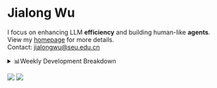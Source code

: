 #  Jialong Wu

I focus on enhancing LLM **efficiency** and building human-like **agents**.<br>
View my [homepage](https://callanwu.github.io/) for more details. <br>
Contact: jialongwu@seu.edu.cn

<details><summary>📊Weekly Development Breakdown</summary>

<!--START_SECTION:waka-->

```txt
From: 03 February 2025 - To: 10 February 2025

Total Time: 17 hrs 20 mins

Python   11 hrs 54 mins  █████████████████▒░░░░░░░   68.71 %
Other    2 hrs 42 mins   ████░░░░░░░░░░░░░░░░░░░░░   15.63 %
Bash     2 hrs 30 mins   ███▓░░░░░░░░░░░░░░░░░░░░░   14.45 %
HTML     9 mins          ▒░░░░░░░░░░░░░░░░░░░░░░░░   00.88 %
JSON     3 mins          ░░░░░░░░░░░░░░░░░░░░░░░░░   00.32 %
```

<!--END_SECTION:waka-->

[![wakatime](https://wakatime.com/badge/user/c6720b29-9431-4a60-bc9d-e1fb2b6bd65f.svg)](https://wakatime.com/@c6720b29-9431-4a60-bc9d-e1fb2b6bd65f)
</details>

[![](https://img.shields.io/badge/Google%20Scholar-4385FE.svg?&color=d6d6d6&style=flat-square&logo=google-scholar)](https://scholar.google.com/citations?user=6eg2m4YAAAAJ)
![](https://komarev.com/ghpvc/?username=callanwu)
